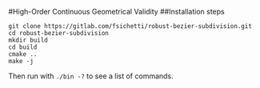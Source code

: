 #High-Order Continuous Geometrical Validity
##Installation steps
```
git clone https://gitlab.com/fsichetti/robust-bezier-subdivision.git
cd robust-bezier-subdivision
mkdir build
cd build
cmake ..
make -j
```
Then run with `./bin -?` to see a list of commands.